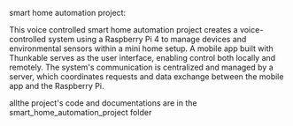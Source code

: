 smart home automation project:

This voice controlled smart home automation project creates a voice-controlled system using a Raspberry Pi 4 to manage devices and environmental sensors within a mini home setup. A mobile app built with Thunkable serves as the user interface, enabling control both locally and remotely. The system's communication is centralized and managed by a server, which coordinates requests and data exchange between the mobile app and the Raspberry Pi.

allthe project's code and documentations are in the smart_home_automation_project folder
